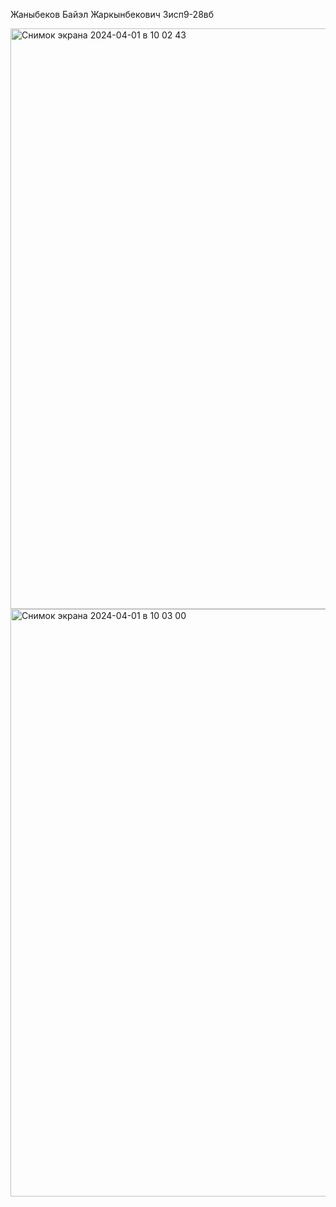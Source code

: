 Жаныбеков Байэл Жаркынбекович 3исп9-28вб

<img width="929" alt="Снимок экрана 2024-04-01 в 10 02 43" src="https://github.com/Chinxan/2-lesson/assets/144318197/829224cc-4667-4c24-aed6-786481a54309">


<img width="940" alt="Снимок экрана 2024-04-01 в 10 03 00" src="https://github.com/Chinxan/2-lesson/assets/144318197/04adb975-ed39-4853-be01-e952b836e7c8">
